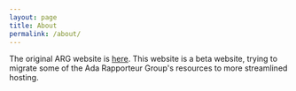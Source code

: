 ```yaml
---
layout: page
title: About
permalink: /about/
---
```


The original ARG website is [here](http://www.ada-auth.org/). This website is a beta website, trying to migrate some of the Ada Rapporteur Group's resources to more streamlined hosting.
